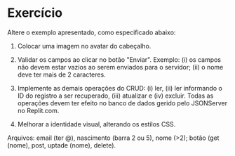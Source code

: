 # Exercício

Altere o exemplo apresentado, como especificado abaixo:

1) Colocar uma imagem no avatar do cabeçalho.

2) Validar os campos ao clicar no botão "Enviar". Exemplo: (i) os campos não devem estar vazios ao serem enviados para o servidor; (ii) o nome deve ter mais de 2 caracteres.

3) Implemente as demais operações do CRUD: (i) ler, (ii) ler informando o ID do registro a ser recuperado, (iii) atualizar e (iv) excluir. Todas as operações devem ter efeito no banco de dados gerido pelo JSONServer no Replit.com.

4) Melhorar a identidade visual, alterando os estilos CSS.

Arquivos: email (ter @), nascimento (barra 2 ou 5), nome (>2); botão (get (nome), post, uptade (nome), delete).
